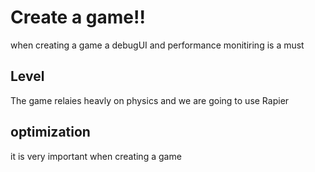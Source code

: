 # Create a game!!
when creating a game a debugUI and performance monitiring is a must

## Level
The game relaies heavly on physics and we are going to use Rapier

## optimization 
it is very important when creating a game